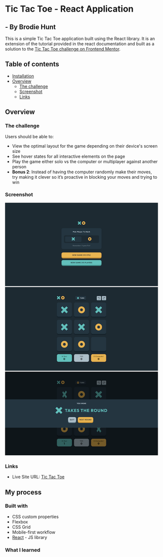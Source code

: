 # Tic Tac Toe - React Application
## - By Brodie Hunt
This is a simple Tic Tac Toe application built using the React library.
It is an extension of the tutorial provided in the react documentation and built as a solution to the [Tic Tac Toe challenge on Frontend Mentor](https://www.frontendmentor.io/challenges/tic-tac-toe-game-Re7ZF_E2v).


## Table of contents
- [Installation](#installation)
- [Overview](#overview)
  - [The challenge](#the-challenge)
  - [Screenshot](#screenshot)
  - [Links](#links)


## Overview

### The challenge

Users should be able to:

- View the optimal layout for the game depending on their device's screen size
- See hover states for all interactive elements on the page
- Play the game either solo vs the computer or multiplayer against another person
- **Bonus 2**: Instead of having the computer randomly make their moves, try making it clever so it’s proactive in blocking your moves and trying to win

### Screenshot
![Game Menu](./docs/menu.png)
![Game in progress](./docs/gameboard.png)
![Game Complete](./docs/completeBanner.png)

### Links
- Live Site URL: [Tic Tac Toe](https://brodiehunt-tic-tac-toe.netlify.app/)

## My process

### Built with

- CSS custom properties
- Flexbox
- CSS Grid
- Mobile-first workflow
- [React](https://reactjs.org/) - JS library


### What I learned





